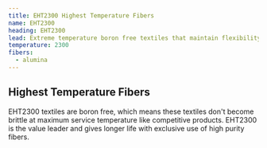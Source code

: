 ```yaml
---
title: EHT2300 Highest Temperature Fibers
name: EHT2300
heading: EHT2300
lead: Extreme temperature boron free textiles that maintain flexibility up to 2300ºF
temperature: 2300
fibers:
  - alumina
---
```

## Highest Temperature Fibers

EHT2300 textiles are boron free, which means these textiles don't become brittle at maximum service temperature like competitive products. EHT2300 is the value leader and gives longer life with exclusive use of high purity fibers.
